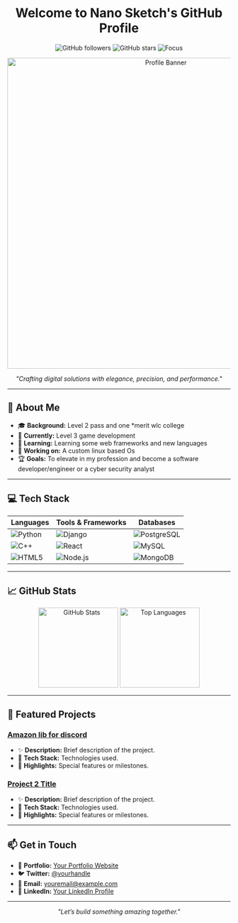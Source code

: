 <h1 align="center">Welcome to Nano Sketch's GitHub Profile</h1>

<p align="center">
  <img src="https://img.shields.io/github/followers/yourusername?label=Followers&style=social" alt="GitHub followers" />
  <img src="https://img.shields.io/github/stars/yourusername?label=Stars&style=social" alt="GitHub stars" />
  <img src="https://img.shields.io/badge/Focus-Open%20Source%20&%20Innovation-brightgreen?style=flat-square" alt="Focus" />
</p>

<p align="center">
  <img src="https://imgs.search.brave.com/537APJ6TZ2n8PYdYpEOnRPlKv9YmIi4yzYZaSDiM8nw/rs:fit:500:0:0:0/g:ce/aHR0cHM6Ly90NC5m/dGNkbi5uZXQvanBn/LzAxLzE3LzQzLzE5/LzM2MF9GXzExNzQz/MTkyOV9iZ3F0cHpn/WUgzWTRhMWxkdmwy/a2tNM3k2VnRaYzV6/NC5qcGc" alt="Profile Banner" width="700" />
</p>

<p align="center">
  <i>"Crafting digital solutions with elegance, precision, and performance."</i>
</p>

---

## 🌟 About Me

- 🎓 **Background:** Level 2 pass and one *merit wlc college
- 💼 **Currently:** Level 3 game development
- 🌱 **Learning:** Learning some web frameworks and new languages
- 🚀 **Working on:** A custom linux based Os
- 🏆 **Goals:** To elevate in my profession and become a software developer/engineer or a cyber security analyst

---

## 💻 Tech Stack

| Languages   | Tools & Frameworks   | Databases       |
| ----------- | -------------------- | --------------- |
| ![Python](https://img.shields.io/badge/-Python-333?style=flat-square&logo=python)  | ![Django](https://img.shields.io/badge/-Django-333?style=flat-square&logo=django) | ![PostgreSQL](https://img.shields.io/badge/-PostgreSQL-333?style=flat-square&logo=postgresql) |
| ![C++](https://img.shields.io/badge/-c++-333?style=flat-square&logo=cplusplus) | ![React](https://img.shields.io/badge/-React-333?style=flat-square&logo=react) | ![MySQL](https://img.shields.io/badge/-MySQL-333?style=flat-square&logo=mysql) |
| ![HTML5](https://img.shields.io/badge/-HTML5-333?style=flat-square&logo=html5) | ![Node.js](https://img.shields.io/badge/-Node.js-333?style=flat-square&logo=node.js) | ![MongoDB](https://img.shields.io/badge/-MongoDB-333?style=flat-square&logo=mongodb) |

---

## 📈 GitHub Stats

<p align="center">
  <img height="180em" src="https://github-readme-stats.vercel.app/api?username=nano-sketch&show_icons=true&theme=dark&hide_border=true&count_private=true" alt="GitHub Stats" />
  <img height="180em" src="https://github-readme-stats.vercel.app/api/top-langs/?username=nano-sketch&theme=dark&hide_border=true&layout=compact" alt="Top Languages" />
</p>

---

## 🚀 Featured Projects

### [Amazon lib for discord](https://github.com/nano-sketch/project1)
- ✨ **Description:** Brief description of the project.
- 🔧 **Tech Stack:** Technologies used.
- 🌟 **Highlights:** Special features or milestones.

### [Project 2 Title](https://github.com/yourusername/project2)
- ✨ **Description:** Brief description of the project.
- 🔧 **Tech Stack:** Technologies used.
- 🌟 **Highlights:** Special features or milestones.

---

## 📫 Get in Touch

- 💼 **Portfolio:** [Your Portfolio Website](https://yourportfolio.com)
- 🐦 **Twitter:** [@yourhandle](https://twitter.com/yourhandle)
- 💌 **Email:** [youremail@example.com](mailto:youremail@example.com)
- 💬 **LinkedIn:** [Your LinkedIn Profile](https://www.linkedin.com/in/yasin-mogahid-baa213325/)

---

<p align="center">
  <i>"Let’s build something amazing together."</i>
</p>
